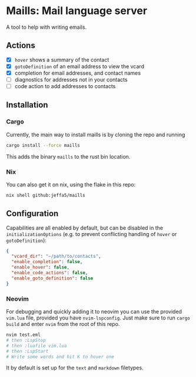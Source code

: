 # Maills: Mail language server

A tool to help with writing emails.

## Actions

- [x] `hover` shows a summary of the contact
- [x] `gotoDefinition` of an email address to view the vcard
- [x] completion for email addresses, and contact names
- [ ] diagnostics for addresses not in your contacts
- [ ] code action to add addresses to contacts

## Installation

### Cargo

Currently, the main way to install maills is by cloning the repo and running

```sh
cargo install --force maills
```

This adds the binary `maills` to the rust bin location.

### Nix

You can also get it on nix, using the flake in this repo:

```sh
nix shell github:jeffa5/maills
```

## Configuration

Capabilities are all enabled by default, but can be disabled in the `initializationOptions` (e.g. to prevent conflicting handling of `hover` or `gotoDefinition`):

```json
{
  "vcard_dir": "~/path/to/contacts",
  "enable_completion": false,
  "enable_hover": false,
  "enable_code_actions": false,
  "enable_goto_definition": false
}
```

### Neovim

For debugging and quickly adding it to neovim you can use the provided `vim.lua` file, provided you have `nvim-lspconfig`.
Just make sure to run `cargo build` and enter `nvim` from the root of this repo.

```sh
nvim test.eml
# then :LspStop
# then :luafile vim.lua
# then :LspStart
# Write some words and hit K to hover one
```

It by default is set up for the `text` and `markdown` filetypes.
